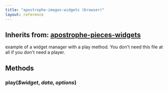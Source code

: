 ```yaml
---
title: "apostrophe-images-widgets (browser)"
layout: reference
---
```

## Inherits from: [apostrophe-pieces-widgets](../apostrophe-pieces-widgets/browser-apostrophe-pieces-widgets.html)
example of a widget manager with a play method.
You don't need this file at all if you
don't need a player.


## Methods
### play(*$widget*, *data*, *options*)

